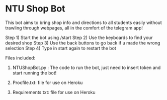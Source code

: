 # NTU Shop Bot

This bot aims to bring shop info and directions to all students easily without trawling through webpages,
all in the comfort of the telegram app! 

Step 1) Start the bot using /start
Step 2) Use the keyboards to find your desired shop
Step 3) Use the back buttons to go back if u made the wrong selection
Step 4) Type in start again to restart the bot


Files included: 

1) NTUShopBot.py : The code to run the bot, just need to insert token 
and start running the bot! 

2) Procfile.txt: file for use on Heroku 

3) Requirements.txt: file for use on Heroku 

